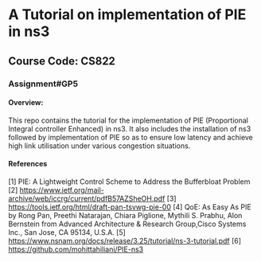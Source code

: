# A Tutorial on implementation of PIE in ns3
##  Course Code: CS822
### Assignment#GP5
#### Overview:
This repo contains the tutorial for the implementation of PIE (Proportional Integral controller Enhanced) in ns3. It also includes the installation of ns3 followed by implementation of PIE so as to ensure low latency and achieve high link utilisation under various congestion situations.
####  References
[1] PIE: A Lightweight Control Scheme to Address the Bufferbloat Problem
[2] https://www.ietf.org/mail-archive/web/iccrg/current/pdfB57AZSheOH.pdf
[3] https://tools.ietf.org/html/draft-pan-tsvwg-pie-00
[4] QoE: As Easy As PIE by Rong Pan, Preethi Natarajan, Chiara Piglione, Mythili S. Prabhu, Alon Bernstein from Advanced Architecture & Research Group,Cisco Systems Inc., San Jose, CA 95134, U.S.A.
[5] https://www.nsnam.org/docs/release/3.25/tutorial/ns-3-tutorial.pdf
[6] https://github.com/mohittahiliani/PIE-ns3
